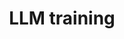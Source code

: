 ---
layout: page
title: LLM training
description: 2nd place –- LLM training & architecture hackathon 
img: assets/img/projects/hack_llm_thumbnail.png
importance: 2
redirect: https://github.com/Jakhongir0103/llm-efficient-training/tree/main
category: miscellaneous
---